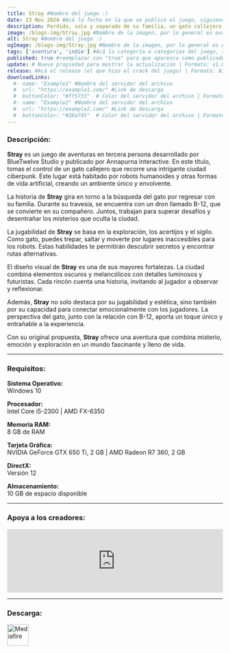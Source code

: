 ```yaml
---
title: Stray #Nombre del juego :)
date: 23 Nov 2024 #Acá la fecha en la que se publicó el juego, siguiendo este formato: Dia "30", Mes "Oct", Año "2024" = como debe quedar: 30 Oct 2024
description: Perdido, solo y separado de su familia, un gato callejero debe desentrañar un antiguo misterio para escapar de una ciberciudad olvidada y encontrar el camino a casa. #Acá una mini descripción del juego
image: /blogs-img/Stray.jpg #Nombre de la imagen, por lo general es exactamente el mismo nombre que el juego excluyendo lo ":" (Dos puntos)
alt: Stray #Nombre del juego :)
ogImage: /blogs-img/Stray.jpg #Nombre de la imagen, por lo general es exactamente el mismo nombre que el juego excluyendo lo ":" (Dos puntos)
tags: ['aventura', 'indie'] #Acá la categoría o categorías del juego, si es más de una se coloca en este formato: ['categoría1', 'categoría2']
published: true #reemplazar con "true" para que aparezca como publicado
update: # Nueva propiedad para mostrar la actualización | Formato: v1.0.0
release: #Acá el release (el que hizo el crack del juego) | Formato: Nicolhetti
downloadLinks:
  #- name: "Example1" #Nombre del servidor del archivo
  #  url: "https://example1.com/" #Link de descarga
  #  buttonColor: "#ff5733"  # Color del servidor del archivo | Formato hexadecimal | MediaFire: #0171F0 | Buzzheavier: #FF6600 |
  #- name: "Example2" #Nombre del servidor del archivo
  #  url: "https://example2.com/" #Link de descarga
  #  buttonColor: "#28a745"  # Color del servidor del archivo | Formato hexadecimal | MediaFire: #0171F0 | Buzzheavier: #FF6600 |
---
```


<!--En VSCode seleccionando una palabra, por ejemplo: "Stray" y apretando Ctrl+F2 se seleccionan todas las palabras iguales-->

### Descripción:
**Stray** es un juego de aventuras en tercera persona desarrollado por BlueTwelve Studio y publicado por Annapurna Interactive. En este título, tomas el control de un gato callejero que recorre una intrigante ciudad ciberpunk. Este lugar está habitado por robots humanoides y otras formas de vida artificial, creando un ambiente único y envolvente.  

La historia de **Stray** gira en torno a la búsqueda del gato por regresar con su familia. Durante su travesía, se encuentra con un dron llamado B-12, que se convierte en su compañero. Juntos, trabajan para superar desafíos y desentrañar los misterios que oculta la ciudad.  

La jugabilidad de **Stray** se basa en la exploración, los acertijos y el sigilo. Como gato, puedes trepar, saltar y moverte por lugares inaccesibles para los robots. Estas habilidades te permitirán descubrir secretos y encontrar rutas alternativas.  

El diseño visual de **Stray** es una de sus mayores fortalezas. La ciudad combina elementos oscuros y melancólicos con detalles luminosos y futuristas. Cada rincón cuenta una historia, invitando al jugador a observar y reflexionar.  

Además, **Stray** no solo destaca por su jugabilidad y estética, sino también por su capacidad para conectar emocionalmente con los jugadores. La perspectiva del gato, junto con la relación con B-12, aporta un toque único y entrañable a la experiencia.  

Con su original propuesta, **Stray** ofrece una aventura que combina misterio, emoción y exploración en un mundo fascinante y lleno de vida.
<!--Prompt para Chat-GPT: Hazme una descripción para el juego "Stray" y cada que menciones "Stray" ponlo en negrita -->

---

### Requisitos:
**Sistema Operativo:**  
Windows 10

**Procesador:**  
Intel Core i5-2300 | AMD FX-6350

**Memoria RAM:**  
8 GB de RAM

**Tarjeta Gráfica:**  
NVIDIA GeForce GTX 650 Ti, 2 GB | AMD Radeon R7 360, 2 GB

**DirectX:**  
Versión 12

**Almacenamiento:**  
10 GB de espacio disponible
<!--Si falta o sobra un requisito se quita o se agrega manteniendo el mismo formato-->

---

### Apoya a los creadores:
<iframe src="https://store.steampowered.com/widget/1332010/" frameborder="0" style="background-color: transparent; width: 100% !important; aspect-ratio: 646 / 190;"></iframe>

<!--Reemplazar los numeros (AppID) del juego (en este caso 2668510) por el numero (AppID) correspondiente con el juego a publicar-->
<!--El AppID se encuentra en la URL del Juego en Steam-->

---

### Descarga:

[<img src="https://gist.github.com/cxmeel/0dbc95191f239b631c3874f4ccf114e2/raw/download.svg" alt="Mediafire" height="50" />](https://www.mediafire.com/file/gmy8xed1slos9af/Stray.zip/file)

<!-- # se debe reemplazar por el link de descarga-->

<!--NOMBRE-DEL-SERVICIO se debe reemplazar por el servicio donde está subido el juego-->